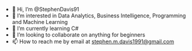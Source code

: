 - 👋 Hi, I’m @StephenDavis91
- 👀 I’m interested in Data Analytics, Business Intelligence, Programming and Machine Learning
- 🌱 I’m currently learning C#
- 💞️ I’m looking to collaborate on anything for beginners
- 📫 How to reach me by email at stephen.m.davis1991@gmail.com

<!---
StephenDavis91/StephenDavis91 is a ✨ special ✨ repository because its `README.md` (this file) appears on your GitHub profile.
You can click the Preview link to take a look at your changes.
--->
